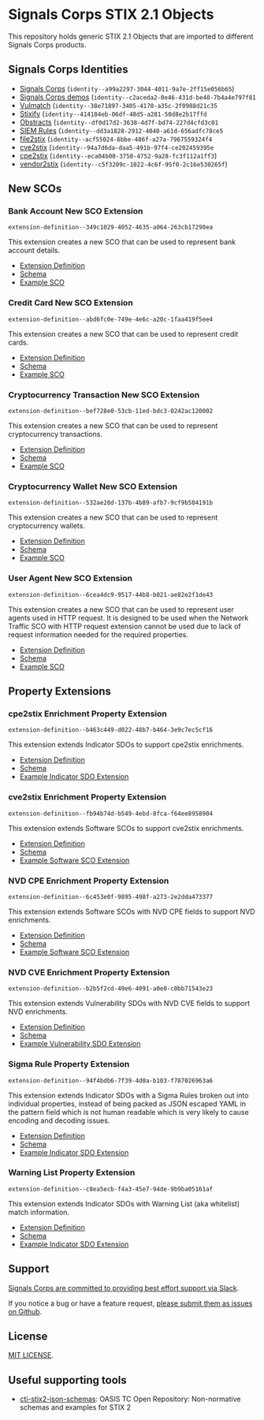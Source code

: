 # Signals Corps STIX 2.1 Objects

This repository holds generic STIX 2.1 Objects that are imported to different Signals Corps products.

## Signals Corps Identities

* [Signals Corps](/identity/signals-corps-master/identity--a99a2297-3044-4011-9a7e-2ff15e056b65/20220101000000000.json) (`identity--a99a2297-3044-4011-9a7e-2ff15e056b65`)
* [Signals Corps demos](/identity/signals-corps-demo/identity--c2aceda2-0e46-431d-be40-7b4a4e797f81/20220101000000000.json) (`identity--c2aceda2-0e46-431d-be40-7b4a4e797f81`
* [Vulmatch](/identity/vulmatch/identity--38e71897-3405-4170-a35c-2f0988d21c35/20220101000000000.json) (`identity--38e71897-3405-4170-a35c-2f0988d21c35`
* [Stixify](/identity/stixify/identity--414184eb-06df-48d5-a281-50d8e2b17ffd/20220101000000000.json) (`identity--414184eb-06df-48d5-a281-50d8e2b17ffd`
* [Obstracts](/identity/obstracts/identity--df0d17d2-3638-4d7f-bd74-227d4cfd3c01/20220101000000000.json) (`identity--df0d17d2-3638-4d7f-bd74-227d4cfd3c01`
* [SIEM Rules](/identity/siem-rules/identity--dd3a1828-2912-4040-a61d-656adfc78ce5/20220101000000000.json) (`identity--dd3a1828-2912-4040-a61d-656adfc78ce5`
* [file2stix](/identity/file2stix/identity--acf55024-6bbe-486f-a27a-7967559324f4/20220101000000000.json) (`identity--acf55024-6bbe-486f-a27a-7967559324f4`
* [cve2stix](/identity/cve2stix/identity--94a7d6da-daa5-491b-97f4-ce202459395e/20220101000000000.json) (`identity--94a7d6da-daa5-491b-97f4-ce202459395e`
* [cpe2stix](/identity/cpe2stix/identity--eca04b00-3750-4752-9a28-fc3f112a1ff3/20220101000000000.json) (`identity--eca04b00-3750-4752-9a28-fc3f112a1ff3`)
* [vendor2stix](/identity/cpe2stix/identity--c5f3209c-1022-4c6f-95f0-2c16e530265f/20220101000000000.json) (`identity--c5f3209c-1022-4c6f-95f0-2c16e530265f`)

## New SCOs

### Bank Account New SCO Extension

`extension-definition--349c1029-4052-4635-a064-263cb17290ea`

This extension creates a new SCO that can be used to represent bank account details.

* [Extension Definition](/extension-definition/new-sco/bank-account/extension-definition--349c1029-4052-4635-a064-263cb17290ea/)
* [Schema](/schemas/new-sco/bank-account/schema.json)
* [Example SCO](/schemas/new-sco/bank-account/example.json)

### Credit Card New SCO Extension

`extension-definition--abd6fc0e-749e-4e6c-a20c-1faa419f5ee4`

This extension creates a new SCO that can be used to represent credit cards.

* [Extension Definition](/extension-definition/new-sco/credit-card/extension-definition--abd6fc0e-749e-4e6c-a20c-1faa419f5ee4/)
* [Schema](/schemas/new-sco/credit-card/schema.json)
* [Example SCO](/schemas/new-sco/credit-card/example.json)

### Cryptocurrency Transaction New SCO Extension

`extension-definition--bef728e0-53cb-11ed-bdc3-0242ac120002`

This extension creates a new SCO that can be used to represent cryptocurrency transactions.

* [Extension Definition](/extension-definition/new-sco/cryptocurrency-transaction/extension-definition--bef728e0-53cb-11ed-bdc3-0242ac120002/)
* [Schema](/schemas/new-sco/cryptocurrency-transaction/schema.json)
* [Example SCO](/schemas/new-sco/cryptocurrency-transaction/example.json)

### Cryptocurrency Wallet New SCO Extension

`extension-definition--532ae28d-137b-4b89-afb7-9cf9b504191b`

This extension creates a new SCO that can be used to represent cryptocurrency wallets.

* [Extension Definition](/extension-definition/new-sco/cryptocurrency-wallet/extension-definition--532ae28d-137b-4b89-afb7-9cf9b504191b/)
* [Schema](/schemas/new-sco/cryptocurrency-wallet/schema.json)
* [Example SCO](/schemas/new-sco/cryptocurrency-wallet/example.json)

### User Agent New SCO Extension

`extension-definition--6cea4dc9-9517-44b8-b021-ae82e2f1de43`

This extension creates a new SCO that can be used to represent user agents used in HTTP request. It is designed to be used when the Network Traffic SCO with HTTP request extension cannot be used due to lack of request information needed for the required properties.

* [Extension Definition](/extension-definition/new-sco/user-agent/extension-definition--6cea4dc9-9517-44b8-b021-ae82e2f1de43/)
* [Schema](/schemas/new-sco/user-agent/schema.json)
* [Example SCO](/schemas/new-sco/user-agent/example.json)

## Property Extensions

### cpe2stix Enrichment Property Extension

`extension-definition--b463c449-d022-48b7-b464-3e9c7ec5cf16`

This extension extends Indicator SDOs to support cpe2stix enrichments.

* [Extension Definition](/extension-definition/property-extension/cpe2stix-enrichment-extension/extension-definition--b463c449-d022-48b7-b464-3e9c7ec5cf16/)
* [Schema](/schemas/property-extension/cpe2stix-enrichment-extension/schema.json)
* [Example Indicator SDO Extension](/schemas/property-extension/cpe2stix-enrichment-extension/example.json)


### cve2stix Enrichment Property Extension

`extension-definition--fb94b74d-b549-4ebd-8fca-f64ee8958904`

This extension extends Software SCOs to support cve2stix enrichments.

* [Extension Definition](/extension-definition/property-extension/cpe2stix-enrichment-extension/extension-definition--fb94b74d-b549-4ebd-8fca-f64ee8958904/)
* [Schema](/schemas/property-extension/cve2stix-enrichment-extension/schema.json)
* [Example Software SCO Extension](/schemas/property-extension/cve2stix-enrichment-extension/example.json)

### NVD CPE Enrichment Property Extension

`extension-definition--6c453e0f-9895-498f-a273-2e2dda473377`

This extension extends Software SCOs with NVD CPE fields to support NVD enrichments.

* [Extension Definition](/extension-definition/property-extension/nvd-cpe-extension/extension-definition--6c453e0f-9895-498f-a273-2e2dda473377/)
* [Schema](/schemas/property-extension/nvd-cpe-extension/schema.json)
* [Example Software SCO Extension](/schemas/property-extension/nvd-cpe-extension/example.json)

### NVD CVE Enrichment Property Extension

`extension-definition--b2b5f2cd-49e6-4091-a0e0-c0bb71543e23`

This extension extends Vulnerability SDOs with NVD CVE fields to support NVD enrichments.

* [Extension Definition](/extension-definition/property-extension/nvd-cve-extension/extension-definition--b2b5f2cd-49e6-4091-a0e0-c0bb71543e23/)
* [Schema](/schemas/property-extension/nvd-cve-extension/schema.json)
* [Example Vulnerability SDO Extension](/schemas/property-extension/nvd-cve-extension/example.json)

### Sigma Rule Property Extension

`extension-definition--94f4bdb6-7f39-4d0a-b103-f787026963a6`

This extension extends Indicator SDOs with a Sigma Rules broken out into individual properties, instead of being packed as JSON escaped YAML in the pattern field which is not human readable which is very likely to cause encoding and decoding issues.

* [Extension Definition](/extension-definition/property-extension/sigma-rule-extension/extension-definition--94f4bdb6-7f39-4d0a-b103-f787026963a6/)
* [Schema](/schemas/property-extension/sigma-rule-extension/schema.json)
* [Example Indicator SDO Extension](/schemas/property-extension/sigma-rule-extension/example.json)

### Warning List Property Extension

`extension-definition--c8ea5ecb-f4a3-45e7-94de-9b9ba05161af`

This extension extends Indicator SDOs with Warning List (aka whitelist) match information.

* [Extension Definition](/extension-definition/property-extension/warning-list-extension/extension-definition--c8ea5ecb-f4a3-45e7-94de-9b9ba05161af/)
* [Schema](/schemas/property-extension/warning-list-extension/schema.json)
* [Example Indicator SDO Extension](/schemas/property-extension/warning-list-extension/example.json)

## Support

[Signals Corps are committed to providing best effort support via Slack](https://join.slack.com/t/signalscorps-public/shared_invite/zt-1exnc12ww-9RKR6aMgO57GmHcl156DAA).

If you notice a bug or have a feature request, [please submit them as issues on Github](https://github.com/signalscorps/cve2stix/issues).

## License

[MIT LICENSE](/LICENSE).

## Useful supporting tools

* [cti-stix2-json-schemas](https://github.com/oasis-open/cti-stix2-json-schemas): OASIS TC Open Repository: Non-normative schemas and examples for STIX 2